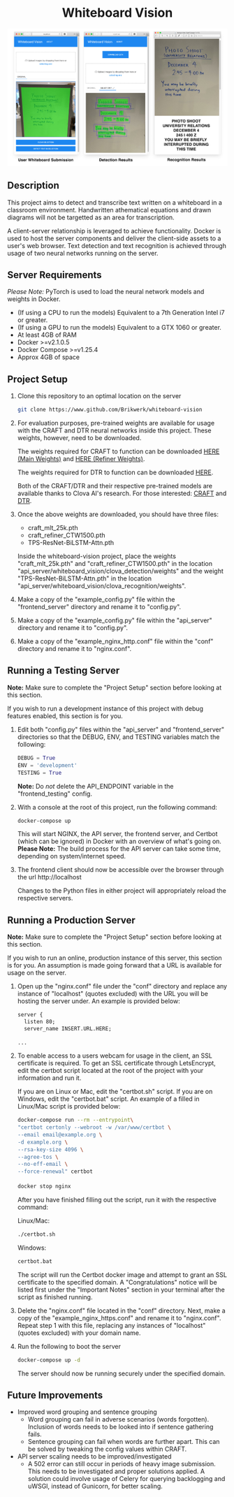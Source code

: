 <h1 align="center">Whiteboard Vision</h1>

<p align="center">
  <a href="" rel="noopener">
 <img src="https://raw.githubusercontent.com/Brikwerk/whiteboard-vision/master/docs/figures/wv-hero-image.jpg?token=ADJJVND7PAMJ3YW3VH7MQMS6O2XVG" alt="Whiteboard Vision Demo Image"></a>
</p>


## Description

This project aims to detect and transcribe text written on a whiteboard in a classroom environment. Handwritten athematical equations and drawn diagrams will not be targetted as an area for transcription.

A client-server relationship is leveraged to achieve functionality. Docker is used to host the server components and deliver the client-side assets to a user's web browser. Text detection and text recognition is achieved through usage of two neural networks running on the server.

## Server Requirements

*Please Note:* PyTorch is used to load the neural network models and weights in Docker.

- (If using a CPU to run the models) Equivalent to a 7th Generation Intel i7 or greater.
- (If using a GPU to run the models) Equivalent to a GTX 1060 or greater.
- At least 4GB of RAM
- Docker >=v2.1.0.5
- Docker Compose >=v1.25.4
- Approx 4GB of space

## Project Setup

1. Clone this repository to an optimal location on the server

    ```bash
    git clone https://www.github.com/Brikwerk/whiteboard-vision
    ```

2. For evaluation purposes, pre-trained weights are available for usage with the CRAFT and DTR neural networks inside this project. These weights, however, need to be downloaded.

    The weights required for CRAFT to function can be downloaded [HERE (Main Weights)](https://drive.google.com/open?id=1Jk4eGD7crsqCCg9C9VjCLkMN3ze8kutZ) and [HERE (Refiner Weights)](https://drive.google.com/open?id=1XSaFwBkOaFOdtk4Ane3DFyJGPRw6v5bO).

    The weights required for DTR to function can be downloaded [HERE](https://drive.google.com/file/d/1b59rXuGGmKne1AuHnkgDzoYgKeETNMv9/view).

    Both of the CRAFT/DTR and their respective pre-trained models are available thanks to Clova AI's research. For those interested: [CRAFT](https://github.com/clovaai/CRAFT-pytorch) and [DTR](https://github.com/clovaai/deep-text-recognition-benchmark).

3. Once the above weights are downloaded, you should have three files:
    - craft_mlt_25k.pth
    - craft_refiner_CTW1500.pth
    - TPS-ResNet-BiLSTM-Attn.pth

    Inside the whiteboard-vision project, place the weights "craft_mlt_25k.pth" and "craft_refiner_CTW1500.pth" in the location "api_server/whiteboard_vision/clova_detection/weights" and the weight "TPS-ResNet-BiLSTM-Attn.pth" in the location "api_server/whiteboard_vision/clova_recognition/weights".

4. Make a copy of the "example_config.py" file within the "frontend_server" directory and rename it to "config.py".

5. Make a copy of the "example_config.py" file within the "api_server" directory and rename it to "config.py".

6. Make a copy of the "example_nginx_http.conf" file within the "conf" directory and rename it to "nginx.conf".

## Running a Testing Server

**Note:** Make sure to complete the "Project Setup" section before looking at this section.

If you wish to run a development instance of this project with debug features enabled, this section is for you.

1. Edit both "config.py" files within the "api_server" and "frontend_server" directories so that the DEBUG, ENV, and TESTING variables match the following:

    ```python
    DEBUG = True
    ENV = 'development'
    TESTING = True
    ```

    **Note:** Do *not* delete the API_ENDPOINT variable in the "frontend_testing" config.

2. With a console at the root of this project, run the following command:

    ```bash
    docker-compose up
    ```

    This will start NGINX, the API server, the frontend server, and Certbot (which can be ignored) in Docker with an overview of what's going on. **Please Note:** The build process for the API server can take some time, depending on system/internet speed.

3. The frontend client should now be accessible over the browser through the url http://localhost

    Changes to the Python files in either project will appropriately reload the respective servers.

## Running a Production Server

**Note:** Make sure to complete the "Project Setup" section before looking at this section.

If you wish to run an online, production instance of this server, this section is for you. An assumption is made going forward that a URL is available for usage on the server.

1. Open up the "nginx.conf" file under the "conf" directory and replace any instance of "localhost" (quotes excluded) with the URL you will be hosting the server under. An example is provided below:

    ```
    server {
      listen 80;
      server_name INSERT.URL.HERE;

    ...
    ```

2. To enable access to a users webcam for usage in the client, an SSL certificate is required. To get an SSL certificate through LetsEncrypt, edit the certbot script located at the root of the project with your information and run it.

    If you are on Linux or Mac, edit the "certbot.sh" script. If you are on Windows, edit the "certbot.bat" script. An example of a filled in Linux/Mac script is provided below:

    ```bash
    docker-compose run --rm --entrypoint\
    "certbot certonly --webroot -w /var/www/certbot \
    --email email@example.org \
    -d example.org \
    --rsa-key-size 4096 \
    --agree-tos \
    --no-eff-email \
    --force-renewal" certbot

    docker stop nginx
    ```

    After you have finished filling out the script, run it with the respective command:

    Linux/Mac:

    ```bash
    ./certbot.sh
    ```

    Windows:

    ```cmd
    certbot.bat
    ```

    The script will run the Certbot docker image and attempt to grant an SSL certificate to the specified domain. A "Congratulations" notice will be listed first under the "Important Notes" section in your terminal after the script as finished running.

3. Delete the "nginx.conf" file located in the "conf" directory. Next, make a copy of the "example_nginx_https.conf" and rename it to "nginx.conf". Repeat step 1 with this file, replacing any instances of "localhost" (quotes excluded) with your domain name.

4. Run the following to boot the server

    ```bash
    docker-compose up -d
    ```

    The server should now be running securely under the specified domain.

## Future Improvements

- Improved word grouping and sentence grouping
  - Word grouping can fail in adverse scenarios (words forgotten). Inclusion of words needs to be looked into if sentence gathering fails.
  - Sentence grouping can fail when words are further apart. This can be solved by tweaking the config values within CRAFT.
- API server scaling needs to be improved/investigated
  - A 502 error can still occur in periods of heavy image submission. This needs to be investigated and proper solutions applied. A solution could involve usage of Celery for querying backlogging and uWSGI, instead of Gunicorn, for better scaling.